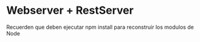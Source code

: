 # Webserver + RestServer

Recuerden que deben ejecutar npm install para reconstruir los modulos de Node